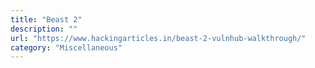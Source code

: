```yaml
---
title: "Beast 2"
description: ""
url: "https://www.hackingarticles.in/beast-2-vulnhub-walkthrough/"
category: "Miscellaneous"
---
```

